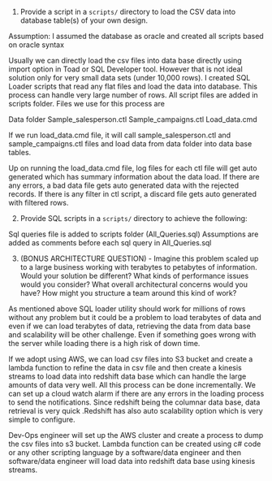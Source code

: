 1. Provide a script in a `scripts/` directory to load the CSV data into database table(s) of your own design.

Assumption: I assumed the database as oracle and created all scripts based on oracle syntax

Usually we can directly load the csv files into data base directly using import option in Toad or SQL Developer tool. However that is not ideal solution only for very small data sets (under 10,000 rows).
I created SQL Loader scripts that read any flat files and load the data into database. This process can handle very large number of rows.
All script files are added in scripts folder. Files we use for this process are

Data folder
Sample_salesperson.ctl
Sample_campaigns.ctl
Load_data.cmd

If we run load_data.cmd file, it will call sample_salesperson.ctl and sample_campaigns.ctl files and load data from data folder into data base tables. 

Up on running the load_data.cmd file, log files for each ctl file will get auto generated which has summary information about the data load. 
If there are any errors, a bad data file gets auto generated data with the rejected records. If there is any filter in ctl script, a discard file gets auto generated with filtered rows.



2. Provide SQL scripts in a `scripts/` directory to achieve the following:

Sql queries file is added to scripts folder (All_Queries.sql)
Assumptions are added as comments before each sql query in All_Queries.sql



3. (BONUS ARCHITECTURE QUESTION)   - Imagine this problem scaled up to a large business working with terabytes to petabytes of information.  Would your solution be different?  What kinds of performance issues would you consider?  What overall architectural concerns would you have?  How might you structure a team around this kind of work?  

As mentioned above SQL loader utility should work for millions of rows without any problem but it could be a problem to load terabytes of data and even if we can load terabytes of data, retrieving the data from data base and scalability will be other challenge. Even if something goes wrong with the server while loading there is a high risk of down time.

If we adopt using AWS, we can load csv files into S3 bucket and create a lambda function to refine the data in csv file and then create a kinesis streams to load data into redshift data base which can handle the large amounts of data very well. All this process can be done incrementally. We can set up a cloud watch alarm if there are any errors in the loading process to send the notifications. Since redshift being the columnar data base, data retrieval is very quick .Redshift has also auto scalability option which is very simple to configure.


Dev-Ops engineer will set up the AWS cluster and create a process to dump the csv files into s3 bucket. Lambda function can be created using c# code or any other scripting language by a software/data engineer and then software/data engineer will load data into redshift data base using kinesis streams.






